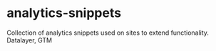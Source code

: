 # analytics-snippets
Collection of analytics snippets used on sites to extend functionality. Datalayer, GTM
